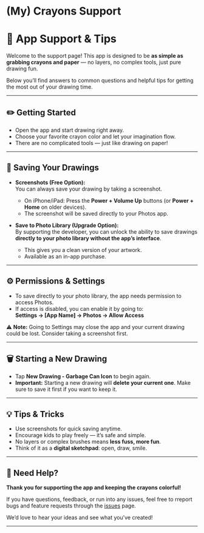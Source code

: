 # (My) Crayons Support

# 🎨 App Support & Tips

Welcome to the support page! This app is designed to be **as simple as grabbing crayons and paper** — no layers, no complex tools, just pure drawing fun.  

Below you’ll find answers to common questions and helpful tips for getting the most out of your drawing time.

---

## ✏️ Getting Started
- Open the app and start drawing right away.
- Choose your favorite crayon color and let your imagination flow.
- There are no complicated tools — just like drawing on paper!

---

## 💾 Saving Your Drawings

- **Screenshots (Free Option):**  
  You can always save your drawing by taking a screenshot.  
  - On iPhone/iPad: Press the **Power + Volume Up** buttons (or **Power + Home** on older devices).  
  - The screenshot will be saved directly to your Photos app.

- **Save to Photo Library (Upgrade Option):**  
  By supporting the developer, you can unlock the ability to save drawings **directly to your photo library without the app’s interface**.  
  - This gives you a clean version of your artwork.  
  - Available as an in-app purchase.

---

## ⚙️ Permissions & Settings

- To save directly to your photo library, the app needs permission to access Photos.  
- If access is disabled, you can enable it by going to:  
  **Settings → [App Name] → Photos → Allow Access**  

⚠️ **Note:** Going to Settings may close the app and your current drawing could be lost. Consider taking a screenshot first.

---

## 🗑 Starting a New Drawing

- Tap **New Drawing - Garbage Can Icon** to begin again.  
- **Important:** Starting a new drawing will **delete your current one**. Make sure to save it first if you want to keep it.

---

## 💡 Tips & Tricks

- Use screenshots for quick saving anytime.  
- Encourage kids to play freely — it’s safe and simple.  
- No layers or complex brushes means **less fuss, more fun**.  
- Think of it as a **digital sketchpad**: open, draw, smile.

---

## 🙋 Need Help?

**Thank you for supporting the app and keeping the crayons colorful!**  

If you have questions, feedback, or run into any issues, feel free to rreport bugs and feature requests through the [issues](https://github.com/FranciscoAlexis/crayons/issues) page.

We’d love to hear your ideas and see what you’ve created!

---


